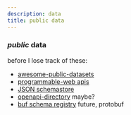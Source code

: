 ```yaml
---
description: data
title: public data
---
```


### _public_ data

before I lose track of these:

- [awesome-public-datasets](https://github.com/awesomedata/awesome-public-datasets)
- [programmable-web apis](https://www.programmableweb.com/apis/directory)
- [JSON schemastore](https://www.schemastore.org/json/)
- [openapi-directory](https://github.com/APIs-guru/openapi-directory) maybe?
- [buf schema registry](https://docs.buf.build/roadmap) future, protobuf
